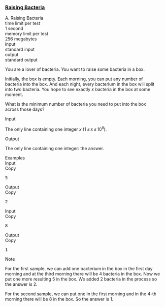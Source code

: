 <h3><a href="https://codeforces.com/contest/579/problem/A" target="_blank" rel="noopener noreferrer">Raising Bacteria</a></h3>

<div class="header"><div class="title">A. Raising Bacteria</div><div class="time-limit"><div class="property-title">time limit per test</div>1 second</div><div class="memory-limit"><div class="property-title">memory limit per test</div>256 megabytes</div><div class="input-file input-standard"><div class="property-title">input</div>standard input</div><div class="output-file output-standard"><div class="property-title">output</div>standard output</div></div><div><p>You are a lover of bacteria. You want to raise some bacteria in a box. </p><p>Initially, the box is empty. Each morning, you can put any number of bacteria into the box. And each night, every bacterium in the box will split into two bacteria. You hope to see exactly <span class="tex-span"><i>x</i></span> bacteria in the box at some moment. </p><p>What is the minimum number of bacteria you need to put into the box across those days?</p></div><div class="input-specification"><div class="section-title">Input</div><p>The only line containing one integer <span class="tex-span"><i>x</i></span> (<span class="tex-span">1 ≤ <i>x</i> ≤ 10<sup class="upper-index">9</sup></span>).</p></div><div class="output-specification"><div class="section-title">Output</div><p>The only line containing one integer: the answer.</p></div><div class="sample-tests"><div class="section-title">Examples</div><div class="sample-test"><div class="input"><div class="title">Input<div title="Copy" data-clipboard-target="#id0024074605013713146" id="id005548987654873898" class="input-output-copier">Copy</div></div><pre id="id0024074605013713146">5<br></pre></div><div class="output"><div class="title">Output<div title="Copy" data-clipboard-target="#id0010379501117545453" id="id001058349085654019" class="input-output-copier">Copy</div></div><pre id="id0010379501117545453">2<br></pre></div><div class="input"><div class="title">Input<div title="Copy" data-clipboard-target="#id009646269043232208" id="id0003447996322562086" class="input-output-copier">Copy</div></div><pre id="id009646269043232208">8<br></pre></div><div class="output"><div class="title">Output<div title="Copy" data-clipboard-target="#id00028716561144255803" id="id006021440726112873" class="input-output-copier">Copy</div></div><pre id="id00028716561144255803">1<br></pre></div></div></div><div class="note"><div class="section-title">Note</div><p>For the first sample, we can add one bacterium in the box in the first day morning and at the third morning there will be <span class="tex-span">4</span> bacteria in the box. Now we put one more resulting <span class="tex-span">5</span> in the box. We added <span class="tex-span">2</span> bacteria in the process so the answer is <span class="tex-span">2</span>.</p><p>For the second sample, we can put one in the first morning and in the 4-th morning there will be <span class="tex-span">8</span> in the box. So the answer is <span class="tex-span">1</span>.</p></div>